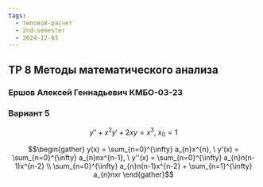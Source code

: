 ```yaml
---
tags:
  - типовой-расчет
  - 2nd-semester
  - 2024-12-03
---
```


## ТР 8 Методы математического анализа

### Ершов Алексей Геннадьевич КМБО-03-23

### Вариант 5

$$y''+x^{2}y'+2xy=x^{3}, \ x_{0} = 1$$

$$\begin{gather}
y(x) = \sum_{n=0}^{\infty} a_{n}x^{n}, \ y'(x) = \sum_{n=0}^{\infty} a_{n}nx^{n-1}, \ y''(x) = \sum_{n=0}^{\infty} a_{n}n(n-1)x^{n-2} \\
\sum_{n=0}^{\infty} a_{n}n(n-1)x^{n-2} + \sum_{n=1}^{\infty} a_{n}nxr
\end{gather}$$